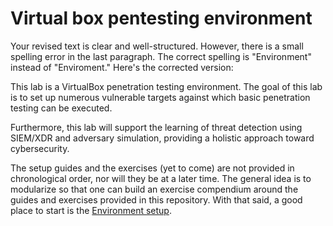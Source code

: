 # Virtual box pentesting environment


Your revised text is clear and well-structured. However, there is a small spelling error in the last paragraph. The correct spelling is "Environment" instead of "Enviroment." Here's the corrected version:

This lab is a VirtualBox penetration testing environment. The goal of this lab is to set up numerous vulnerable targets against which basic penetration testing can be executed.

Furthermore, this lab will support the learning of threat detection using SIEM/XDR and adversary simulation, providing a holistic approach toward cybersecurity.

The setup guides and the exercises (yet to come) are not provided in chronological order, nor will they be at a later time. The general idea is to modularize so that one can build an exercise compendium around the guides and exercises provided in this repository. With that said, a good place to start is the [Environment setup](./EnvironmentSetup.md).